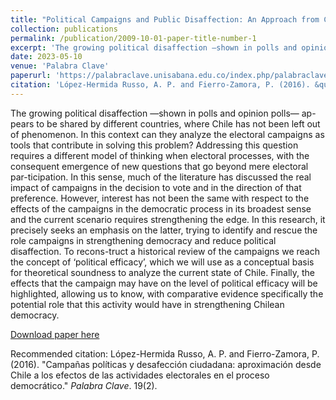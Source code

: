 ```yaml
---
title: "Political Campaigns and Public Disaffection: An Approach from Chile to the Effects of Electoral Activities in the Democratic Process"
collection: publications
permalink: /publication/2009-10-01-paper-title-number-1
excerpt: 'The growing political disaffection ―shown in polls and opinion polls― ap-pears to be shared by different countries, where Chile has not been left out of phenomenon. In this context can they analyze the electoral campaigns as tools that contribute in solving this problem? Addressing this question requires a different model of thinking when electoral processes, with the consequent emergence of new questions that go beyond mere electoral par-ticipation. In this sense, much of the literature has discussed the real impact of campaigns in the decision to vote and in the direction of that preference. However, interest has not been the same with respect to the effects of the campaigns in the democratic process in its broadest sense and the current scenario requires strengthening the edge. In this research, it precisely seeks an emphasis on the latter, trying to identify and rescue the role campaigns in strengthening democracy and reduce political disaffection. To recons-truct a historical review of the campaigns we reach the concept of ‘political efficacy’, which we will use as a conceptual basis for theoretical soundness to analyze the current state of Chile. Finally, the effects that the campaign may have on the level of political efficacy will be highlighted, allowing us to know, with comparative evidence specifically the potential role that this activity would have in strengthening Chilean democracy.'
date: 2023-05-10
venue: 'Palabra Clave'
paperurl: 'https://palabraclave.unisabana.edu.co/index.php/palabraclave/article/view/5524/pdf'
citation: 'López-Hermida Russo, A. P. and Fierro-Zamora, P. (2016). &quot;Campañas políticas y desafección ciudadana: aproximación desde Chile a los efectos de las actividades electorales en el proceso democrático.&quot; <i>Palabra Clave</i>. 19(2).'
---
```

The growing political disaffection ―shown in polls and opinion polls― ap-pears to be shared by different countries, where Chile has not been left out of phenomenon. In this context can they analyze the electoral campaigns as tools that contribute in solving this problem? Addressing this question requires a different model of thinking when electoral processes, with the consequent emergence of new questions that go beyond mere electoral par-ticipation. In this sense, much of the literature has discussed the real impact of campaigns in the decision to vote and in the direction of that preference. However, interest has not been the same with respect to the effects of the campaigns in the democratic process in its broadest sense and the current scenario requires strengthening the edge. In this research, it precisely seeks an emphasis on the latter, trying to identify and rescue the role campaigns in strengthening democracy and reduce political disaffection. To recons-truct a historical review of the campaigns we reach the concept of ‘political efficacy’, which we will use as a conceptual basis for theoretical soundness to analyze the current state of Chile. Finally, the effects that the campaign may have on the level of political efficacy will be highlighted, allowing us to know, with comparative evidence specifically the potential role that this activity would have in strengthening Chilean democracy.

[Download paper here](https://palabraclave.unisabana.edu.co/index.php/palabraclave/article/view/5524/pdf)

Recommended citation: López-Hermida Russo, A. P. and Fierro-Zamora, P. (2016). "Campañas políticas y desafección ciudadana: aproximación desde Chile a los efectos de las actividades electorales en el proceso democrático." <i>Palabra Clave</i>. 19(2).
